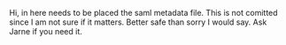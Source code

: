 ﻿Hi, in here needs to be placed the saml metadata file. This is not comitted since I am not sure if it matters. Better safe than sorry I would say. Ask Jarne if you need it. 